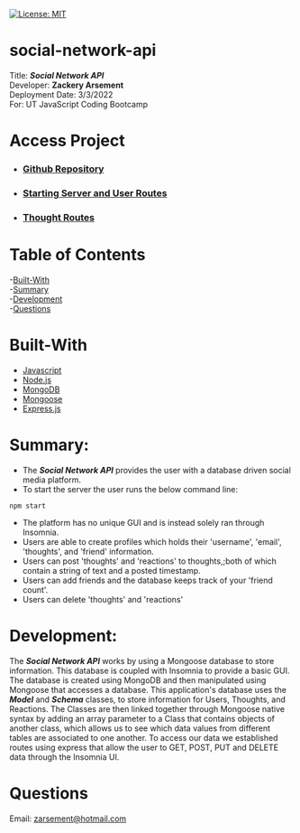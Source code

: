 [![License: MIT](https://img.shields.io/badge/License-MIT-yellow.svg)](https://opensource.org/licenses/MIT)

# social-network-api

Title: ***Social Network API*** \
Developer: **Zackery Arsement** \
Deployment Date: 3/3/2022 \
For: UT JavaScript Coding Bootcamp

# Access Project

- ### [Github Repository](https://github.com/ZackeryArsement/social-network-api)
- ### [Starting Server and User Routes](https://drive.google.com/file/d/1EQNGkDoipafK3a5Un4Hj-pVZdH7RghFT/view)
- ### [Thought Routes](https://drive.google.com/file/d/1IXT1TsOBjim18hsh7ZKsfTMnjcvRN34P/view)

# Table of Contents

-[Built-With](#built-with) \
-[Summary](#summary) \
-[Development](#development) \
-[Questions](#questions)

# Built-With

* [Javascript](https://javascript.com/)
* [Node.js](https://nodejs.org/en/)
* [MongoDB](https://www.mongodb.com/)
* [Mongoose](https://mongoosejs.com/)
* [Express.js](https://expressjs.com/)


# Summary:

* The ***Social Network API*** provides the user with a database driven social media platform.
* To start the server the user runs the below command line:
```
npm start
```
* The platform has no unique GUI and is instead solely ran through Insomnia.
* Users are able to create profiles which holds their 'username', 'email', 'thoughts', and 'friend' information.
* Users can post 'thoughts' and 'reactions' to thoughts,;both of which contain a string of text and a posted timestamp.
* Users can add friends and the database keeps track of your 'friend count'.
* Users can delete 'thoughts' and 'reactions' 

# Development:

The ***Social Network API*** works by using a Mongoose database to store information. This database is coupled with Insomnia to provide a basic GUI. The database is created using MongoDB and then manipulated using Mongoose that accesses a database. This application's database uses the ***Model*** and ***Schema*** classes, to store information for Users, Thoughts, and Reactions. The Classes are then linked together through Mongoose native syntax by adding an array parameter to a Class that contains objects of another class, which allows us to see which data values from different tables are associated to one another. To access our data we established routes using express that allow the user to GET, POST, PUT and DELETE data through the Insomnia UI.

# Questions

Email:
zarsement@hotmail.com